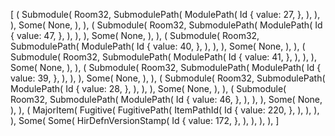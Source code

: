 [
    (
        Submodule(
            Room32,
            SubmodulePath(
                ModulePath(
                    Id {
                        value: 27,
                    },
                ),
            ),
        ),
        Some(
            None,
        ),
    ),
    (
        Submodule(
            Room32,
            SubmodulePath(
                ModulePath(
                    Id {
                        value: 47,
                    },
                ),
            ),
        ),
        Some(
            None,
        ),
    ),
    (
        Submodule(
            Room32,
            SubmodulePath(
                ModulePath(
                    Id {
                        value: 40,
                    },
                ),
            ),
        ),
        Some(
            None,
        ),
    ),
    (
        Submodule(
            Room32,
            SubmodulePath(
                ModulePath(
                    Id {
                        value: 41,
                    },
                ),
            ),
        ),
        Some(
            None,
        ),
    ),
    (
        Submodule(
            Room32,
            SubmodulePath(
                ModulePath(
                    Id {
                        value: 39,
                    },
                ),
            ),
        ),
        Some(
            None,
        ),
    ),
    (
        Submodule(
            Room32,
            SubmodulePath(
                ModulePath(
                    Id {
                        value: 28,
                    },
                ),
            ),
        ),
        Some(
            None,
        ),
    ),
    (
        Submodule(
            Room32,
            SubmodulePath(
                ModulePath(
                    Id {
                        value: 46,
                    },
                ),
            ),
        ),
        Some(
            None,
        ),
    ),
    (
        MajorItem(
            Fugitive(
                FugitivePath(
                    ItemPathId(
                        Id {
                            value: 220,
                        },
                    ),
                ),
            ),
        ),
        Some(
            Some(
                HirDefnVersionStamp(
                    Id {
                        value: 172,
                    },
                ),
            ),
        ),
    ),
]
